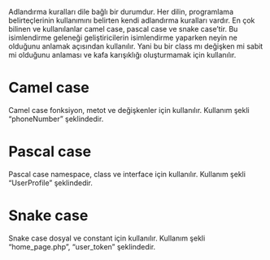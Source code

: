 Adlandırma  kuralları dile bağlı bir durumdur. Her dilin, programlama belirteçlerinin kullanımını belirten kendi adlandırma kuralları vardır. En çok bilinen ve kullanılanlar camel case, pascal case ve snake case’tir. Bu isimlendirme geleneği geliştiricilerin isimlendirme yaparken neyin ne olduğunu anlamak açısından kullanılır. Yani bu bir class mı değişken mi sabit mi olduğunu anlaması ve kafa karışıklığı oluşturmamak için kullanılır. 
# Camel case
Camel case fonksiyon, metot ve değişkenler için kullanılır. Kullanım şekli  “phoneNumber” şeklindedir. 
# Pascal case
Pascal case namespace, class ve interface için kullanılır. Kullanım şekli “UserProfile” şeklindedir. 
# Snake case
Snake case dosyal ve constant için kullanılır. Kullanım şekli “home_page.php”, “user_token” şeklindedir.